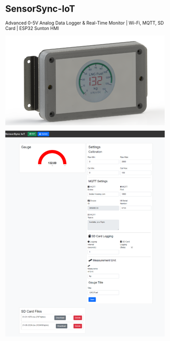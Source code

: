 # SensorSync-IoT
Advanced 0-5V Analog Data Logger &amp; Real-Time Monitor | Wi-Fi, MQTT, SD Card | ESP32 Sunton HMI

![SensorSync-IoT](screenshots/9.png)

![SensorSync-IoT](screenshots/screenshot.png)
